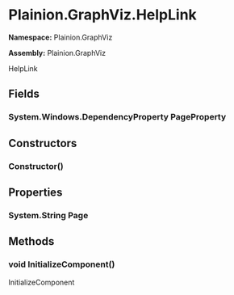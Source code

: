 
# Plainion.GraphViz.HelpLink

**Namespace:** Plainion.GraphViz

**Assembly:** Plainion.GraphViz

HelpLink


## Fields

### System.Windows.DependencyProperty PageProperty


## Constructors

### Constructor()


## Properties

### System.String Page


## Methods

### void InitializeComponent()

InitializeComponent
